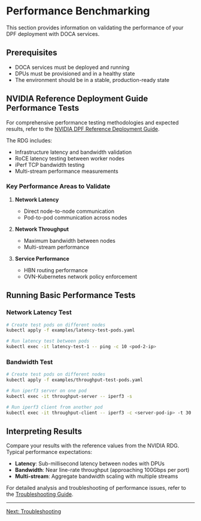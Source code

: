 # Performance Benchmarking

This section provides information on validating the performance of your DPF deployment with DOCA services.

## Prerequisites
- DOCA services must be deployed and running
- DPUs must be provisioned and in a healthy state
- The environment should be in a stable, production-ready state

## NVIDIA Reference Deployment Guide Performance Tests

For comprehensive performance testing methodologies and expected results, refer to the [NVIDIA DPF Reference Deployment Guide](https://docs.nvidia.com/networking/display/public/sol/rdg+for+dpf+with+ovn-kubernetes+and+hbn+services#src-3543225807_RDGforDPFwithOVNKubernetesandHBNServices-PerformanceTests).

The RDG includes:
- Infrastructure latency and bandwidth validation
- RoCE latency testing between worker nodes
- iPerf TCP bandwidth testing
- Multi-stream performance measurements

### Key Performance Areas to Validate

1. **Network Latency**
   - Direct node-to-node communication
   - Pod-to-pod communication across nodes
   
2. **Network Throughput**
   - Maximum bandwidth between nodes
   - Multi-stream performance
   
3. **Service Performance**
   - HBN routing performance
   - OVN-Kubernetes network policy enforcement

## Running Basic Performance Tests

### Network Latency Test
```bash
# Create test pods on different nodes
kubectl apply -f examples/latency-test-pods.yaml

# Run latency test between pods
kubectl exec -it latency-test-1 -- ping -c 10 <pod-2-ip>
```

### Bandwidth Test
  ```bash
# Create test pods on different nodes
kubectl apply -f examples/throughput-test-pods.yaml

# Run iperf3 server on one pod
kubectl exec -it throughput-server -- iperf3 -s

# Run iperf3 client from another pod
kubectl exec -it throughput-client -- iperf3 -c <server-pod-ip> -t 30
  ```

## Interpreting Results

Compare your results with the reference values from the NVIDIA RDG. Typical performance expectations:

- **Latency**: Sub-millisecond latency between nodes with DPUs
- **Bandwidth**: Near line-rate throughput (approaching 100Gbps per port)
- **Multi-stream**: Aggregate bandwidth scaling with multiple streams

For detailed analysis and troubleshooting of performance issues, refer to the [Troubleshooting Guide](troubleshooting.md).

---

[Next: Troubleshooting](troubleshooting.md) 